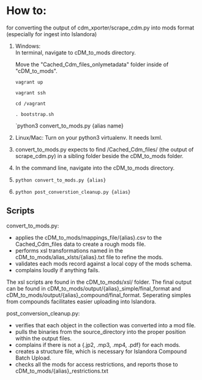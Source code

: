# How to:

for converting the output of cdm_xporter/scrape_cdm.py into mods format (especially for ingest into Islandora)
 
  1) Windows:  
        In terminal, navigate to cDM_to_mods directory.
        
        Move the "Cached_Cdm_files_onlymetadata" folder inside of "cDM_to_mods".
        
        `vagrant up`
        
        `vagrant ssh`
        
        `cd /vagrant`
        
        `. bootstrap.sh`
        
        `python3 convert_to_mods.py {alias name}
        
        
  1) Linux/Mac:  Turn on your python3 virtualenv.  It needs lxml.
 
  2) convert_to_mods.py expects to find /Cached_Cdm_files/ (the output of scrape_cdm.py) in a sibling folder beside the cDM_to_mods folder.
  
  3) In the command line, navigate into the cDM_to_mods directory.
  
  4) `python convert_to_mods.py {alias}`
  
  5) `python post_converstion_cleanup.py {alias}`

## Scripts

convert_to_mods.py:
  - applies the cDM_to_mods/mappings_file/{alias}.csv to the Cached_Cdm_files data to create a rough mods file.
  - performs xsl transformations named in the cDM_to_mods/alias_xlsts/{alias}.txt file to refine the mods.
  - validates each mods record against a local copy of the mods schema.
  - complains loudly if anything fails.

The xsl scripts are found in the cDM_to_mods/xsl/ folder.
The final output can be found in cDM_to_mods/output/{alias}_simple/final_format and cDM_to_mods/output/{alias}_compound/final_format.  Seperating simples from compounds facilitates easier uploading into Islandora.  

post_conversion_cleanup.py:
  - verifies that each object in the collection was converted into a mod file.  
  - pulls the binaries from the source_directory into the proper position within the output files.
  - complains if there is not a {.jp2, .mp3, .mp4, .pdf} for each mods.
  - creates a structure file, which is necessary for Islandora Compound Batch Upload.  
  - checks all the mods for access restrictions, and reports those to cDM_to_mods/{alias}_restrictions.txt  
